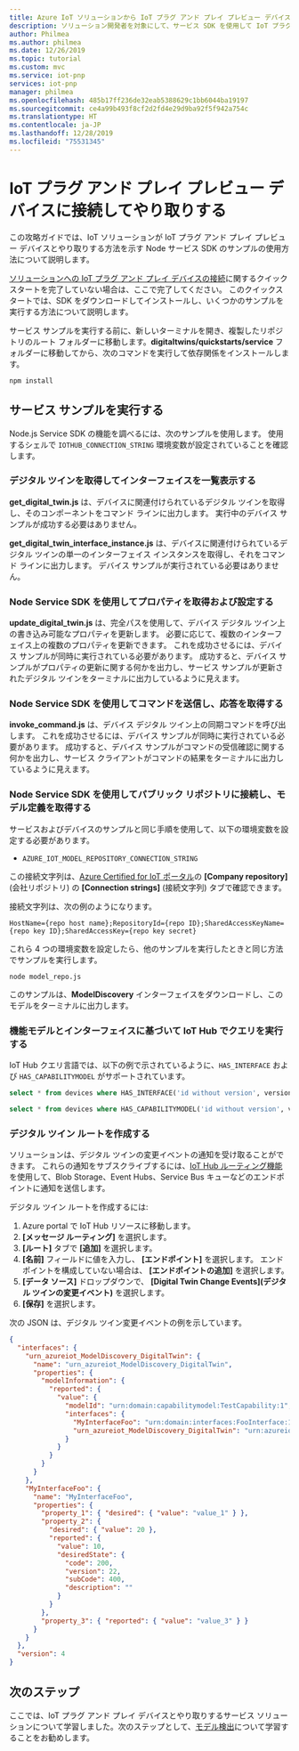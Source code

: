```yaml
---
title: Azure IoT ソリューションから IoT プラグ アンド プレイ プレビュー デバイスとやり取りする | Microsoft Docs
description: ソリューション開発者を対象にして、サービス SDK を使用して IoT プラグ アンド プレイ デバイスとやり取りする方法について説明します。
author: Philmea
ms.author: philmea
ms.date: 12/26/2019
ms.topic: tutorial
ms.custom: mvc
ms.service: iot-pnp
services: iot-pnp
manager: philmea
ms.openlocfilehash: 485b17ff236de32eab5388629c1bb6044ba19197
ms.sourcegitcommit: ce4a99b493f8cf2d2fd4e29d9ba92f5f942a754c
ms.translationtype: HT
ms.contentlocale: ja-JP
ms.lasthandoff: 12/28/2019
ms.locfileid: "75531345"
---
```

# <a name="connect-to-and-interact-with-an-iot-plug-and-play-preview-device"></a>IoT プラグ アンド プレイ プレビュー デバイスに接続してやり取りする

この攻略ガイドでは、IoT ソリューションが IoT プラグ アンド プレイ プレビュー デバイスとやり取りする方法を示す Node サービス SDK のサンプルの使用方法について説明します。

[ソリューションへの IoT プラグ アンド プレイ デバイスの接続](quickstart-connect-pnp-device-solution-node.md)に関するクイックスタートを完​​了していない場合は、ここで完了してください。 このクイックスタートでは、SDK をダウンロードしてインストールし、いくつかのサンプルを実行する方法について説明します。

サービス サンプルを実行する前に、新しいターミナルを開き、複製したリポジトリのルート フォルダーに移動します。**digitaltwins/quickstarts/service** フォルダーに移動してから、次のコマンドを実行して依存関係をインストールします。

```cmd/sh
npm install
```

## <a name="run-the-service-samples"></a>サービス サンプルを実行する

Node.js Service SDK の機能を調べるには、次のサンプルを使用します。 使用するシェルで `IOTHUB_CONNECTION_STRING` 環境変数が設定されていることを確認します。

### <a name="retrieve-a-digital-twin-and-list-the-interfaces"></a>デジタル ツインを取得してインターフェイスを一覧表示する

**get_digital_twin.js** は、デバイスに関連付けられているデジタル ツインを取得し、そのコンポーネントをコマンド ラインに出力します。 実行中のデバイス サンプルが成功する必要はありません。

**get_digital_twin_interface_instance.js** は、デバイスに関連付けられているデジタル ツインの単一のインターフェイス インスタンスを取得し、それをコマンド ラインに出力します。 デバイス サンプルが実行されている必要はありません。

### <a name="get-and-set-properties-using-the-node-service-sdk"></a>Node Service SDK を使用してプロパティを取得および設定する

**update_digital_twin.js** は、完全パスを使用して、デバイス デジタル ツイン上の書き込み可能なプロパティを更新します。 必要に応じて、複数のインターフェイス上の複数のプロパティを更新できます。 これを成功させるには、デバイス サンプルが同時に実行されている必要があります。 成功すると、デバイス サンプルがプロパティの更新に関する何かを出力し、サービス サンプルが更新されたデジタル ツインをターミナルに出力しているように見えます。

### <a name="send-a-command-and-retrieve-the-response-using-the-node-service-sdk"></a>Node Service SDK を使用してコマンドを送信し、応答を取得する

**invoke_command.js** は、デバイス デジタル ツイン上の同期コマンドを呼び出します。 これを成功させるには、デバイス サンプルが同時に実行されている必要があります。 成功すると、デバイス サンプルがコマンドの受信確認に関する何かを出力し、サービス クライアントがコマンドの結果をターミナルに出力しているように見えます。

### <a name="connect-to-the-public-repository-and-retrieve-a-model-definition-using-the-node-service-sdk"></a>Node Service SDK を使用してパブリック リポジトリに接続し、モデル定義を取得する

サービスおよびデバイスのサンプルと同じ手順を使用して、以下の環境変数を設定する必要があります。

* `AZURE_IOT_MODEL_REPOSITORY_CONNECTION_STRING`

この接続文字列は、[Azure Certified for IoT ポータル](https://preview.catalog.azureiotsolutions.com)の **[Company repository]** \(会社リポジトリ\) の **[Connection strings]** \(接続文字列\) タブで確認できます。

接続文字列は、次の例のようになります。

```text
HostName={repo host name};RepositoryId={repo ID};SharedAccessKeyName={repo key ID};SharedAccessKey={repo key secret}
```

これら 4 つの環境変数を設定したら、他のサンプルを実行したときと同じ方法でサンプルを実行します。

```cmd/sh
node model_repo.js
```

このサンプルは、**ModelDiscovery** インターフェイスをダウンロードし、このモデルをターミナルに出力します。

### <a name="run-queries-in-iot-hub-based-on-capability-models-and-interfaces"></a>機能モデルとインターフェイスに基づいて IoT Hub でクエリを実行する

IoT Hub クエリ言語では、以下の例で示されているように、`HAS_INTERFACE` および `HAS_CAPABILITYMODEL` がサポートされています。

```sql
select * from devices where HAS_INTERFACE('id without version', version)
```

```sql
select * from devices where HAS_CAPABILITYMODEL('id without version', version)
```

### <a name="creating-digital-twin-routes"></a>デジタル ツイン ルートを作成する

ソリューションは、デジタル ツインの変更イベントの通知を受け取ることができます。 これらの通知をサブスクライブするには、[IoT Hub ルーティング機能](../iot-hub/iot-hub-devguide-endpoints.md)を使用して、Blob Storage、Event Hubs、Service Bus キューなどのエンドポイントに通知を送信します。

デジタル ツイン ルートを作成するには:

1. Azure portal で IoT Hub リソースに移動します。
1. **[メッセージ ルーティング]** を選択します。
1. **[ルート]** タブで **[追加]** を選択します。
1. **[名前]** フィールドに値を入力し、 **[エンドポイント]** を選択します。 エンドポイントを構成していない場合は、 **[エンドポイントの追加]** を選択します。
1. **[データ ソース]** ドロップダウンで、 **[Digital Twin Change Events]\(デジタル ツインの変更イベント\)** を選択します。
1. **[保存]** を選択します。

次の JSON は、デジタル ツイン変更イベントの例を示しています。

```json
{
  "interfaces": {
    "urn_azureiot_ModelDiscovery_DigitalTwin": {
      "name": "urn_azureiot_ModelDiscovery_DigitalTwin",
      "properties": {
        "modelInformation": {
          "reported": {
            "value": {
              "modelId": "urn:domain:capabilitymodel:TestCapability:1",
              "interfaces": {
                "MyInterfaceFoo": "urn:domain:interfaces:FooInterface:1",
                "urn_azureiot_ModelDiscovery_DigitalTwin": "urn:azureiot:ModelDiscovery:DigitalTwin:1"
              }
            }
          }
        }
      }
    },
    "MyInterfaceFoo": {
      "name": "MyInterfaceFoo",
      "properties": {
        "property_1": { "desired": { "value": "value_1" } },
        "property_2": {
          "desired": { "value": 20 },
          "reported": {
            "value": 10,
            "desiredState": {
              "code": 200,
              "version": 22,
              "subCode": 400,
              "description": ""
            }
          }
        },
        "property_3": { "reported": { "value": "value_3" } }
      }
    }
  },
  "version": 4
}
```

## <a name="next-steps"></a>次のステップ

ここでは、IoT プラグ アンド プレイ デバイスとやり取りするサービス ソリューションについて学習しました。次のステップとして、[モデル検出](concepts-model-discovery.md)について学習することをお勧めします。
